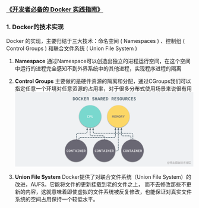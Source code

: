 ### [《开发者必备的 Docker 实践指南》](https://s.juejin.cn/ds/64XJAAn/)

### 1. Docker的技术实现
Docker 的实现，主要归结于三大技术：命名空间 ( Namespaces ) 、控制组 ( Control Groups ) 和联合文件系统 ( Union File System )

1. **Namespace**
通过Namespace可以创造出独立的进程运行空间，在这个空间中运行的进程完全感知不到外界系统中的其他进程，实现程序进程的隔离

2. **Control Groups**
主要做的是硬件资源的隔离和分配，通过CGroups我们可以指定任意一个环境对任意资源的占用率，对于很多分布式使用场景来说很有用
![img.png](img.png)
3. **Union File System**
Docker提供了对联合文件系统（Union File System）的改进，AUFS。它能将文件的更新挂载到老的文件之上，
而不去修改那些不更新的内容，这就意味着即使虚拟的文件系统被反复修改，也能保证对真实文件系统的空间占用保持一个较低水平。